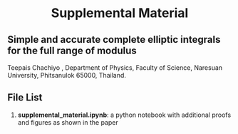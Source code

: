 <h1 align="center">Supplemental Material</h1>
<h2 aligne="center">Simple and accurate complete elliptic integrals for the full range of modulus</h2>
Teepais Chachiyo <teepanisc@nu.ac.th>, Department of Physics, Faculty of Science, Naresuan University, Phitsanulok 65000, Thailand.


## File List
1. **supplemental_material.ipynb**: a python notebook with additional proofs and figures as shown in the paper
